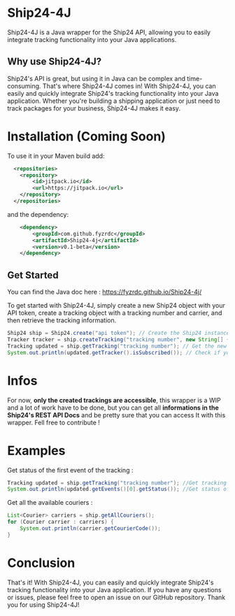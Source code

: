 # Ship24-4J

Ship24-4J is a Java wrapper for the Ship24 API, allowing you to easily integrate tracking functionality into your Java applications.

## Why use Ship24-4J?

Ship24's API is great, but using it in Java can be complex and time-consuming. That's where Ship24-4J comes in! With Ship24-4J, you can easily and quickly integrate Ship24's tracking functionality into your Java application. Whether you're building a shipping application or just need to track packages for your business, Ship24-4J makes it easy.

# Installation (Coming Soon)

To use it in your Maven build add:
```xml
  <repositories>
	<repository>
	    <id>jitpack.io</id>
	    <url>https://jitpack.io</url>
	</repository>
  </repositories>
```

and the dependency:

```xml
	<dependency>
		<groupId>com.github.fyzrdc</groupId>
		<artifactId>Ship24-4j</artifactId>
		<version>v0.1-beta</version>
	</dependency>
```


## Get Started

You can find the Java doc here : https://fyzrdc.github.io/Ship24-4j/

To get started with Ship24-4J, simply create a new Ship24 object with your API token, create a tracking object with a tracking number and carrier, and then retrieve the tracking information.

```java
Ship24 ship = Ship24.create("api token"); // Create the Ship24 instance
Tracker tracker = ship.createTracking("tracking number", new String[] {"fujie-express"}); // Create a new tracking
Tracking updated = ship.getTracking("tracking number"); // Get the new tracking
System.out.println(updated.getTracker().isSubscribed()); // Check if you are subscribed to the tracking
```

# Infos

For now, **only the created trackings are accessible**, this wrapper is a WIP and a lot of work have to be done, but you can get all **informations in the Ship24's REST API Docs** and be pretty sure that you can access It with this wrapper. Fell free to contribute !

# Examples

Get status of the first event of the tracking :
```java
Tracking updated = ship.getTracking("tracking number"); //Get tracking from tracking number
System.out.println(updated.getEvents()[0].getStatus()); //Get status of the first event of the tracking
```

Get all the available couriers :
```java
List<Courier> carriers = ship.getAllCouriers();
for (Courier carrier : carriers) {
	System.out.println(carrier.getCourierCode());
}
```
# Conclusion
That's it! With Ship24-4J, you can easily and quickly integrate Ship24's tracking functionality into your Java application. If you have any questions or issues, please feel free to open an issue on our GitHub repository. Thank you for using Ship24-4J!

